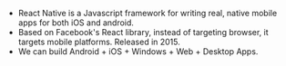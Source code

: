- React Native is a Javascript framework for writing real, native mobile apps for both iOS and android.
- Based on Facebook's React library, instead of targeting browser, it targets mobile platforms. Released in 2015.
- We can build Android + iOS + Windows + Web + Desktop Apps.
